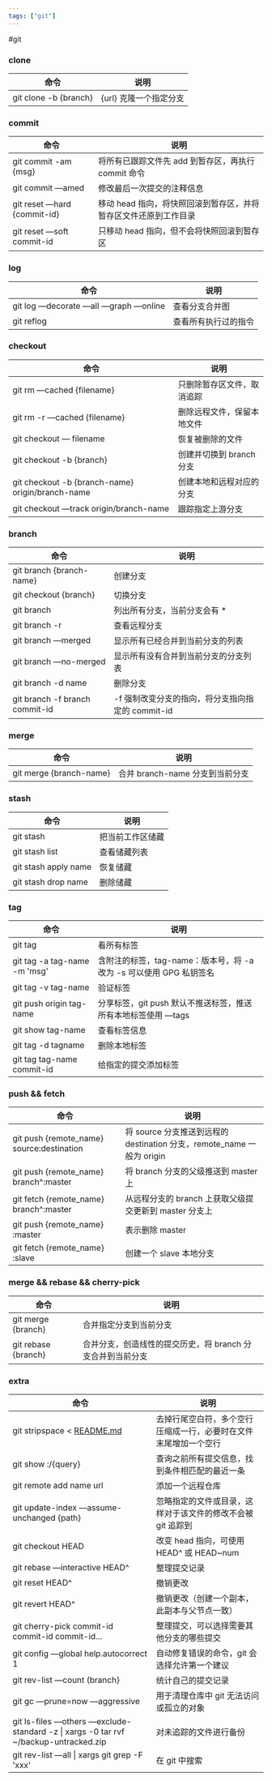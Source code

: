 ```yaml
---
tags: ["git"]
---
```

#git 

### clone
命令 | 说明 
--- | ---
   git clone -b {branch} | {url} 克隆一个指定分支

### commit

命令 | 说明 
--- | ---
git commit -am {msg} |将所有已跟踪文件先 add 到暂存区，再执行 commit 命令
git commit —amed |修改最后一次提交的注释信息
   git reset —hard {commit-id} |移动 head 指向，将快照回滚到暂存区，并将暂存区文件还原到工作目录
   git reset —soft commit-id |只移动 head 指向，但不会将快照回滚到暂存区

### log
命令 | 说明 
--- | ---
  git log —decorate —all —graph —online |查看分支合并图
   git reflog |查看所有执行过的指令

### checkout
命令 | 说明 
--- | ---
   git rm —cached {filename} |只删除暂存区文件，取消追踪
   git rm -r —cached {filename} |删除远程文件，保留本地文件
   git checkout — filename |恢复被删除的文件
   git checkout -b {branch} |创建并切换到 branch 分支
   git checkout -b {branch-name} origin/branch-name | 创建本地和远程对应的分支
   git checkout —track origin/branch-name |跟踪指定上游分支

### branch
命令 | 说明 
--- | ---
git branch {branch-name}|创建分支
  git checkout {branch} |切换分支
  git branch |列出所有分支，当前分支会有 \*
  git branch -r | 查看远程分支
  git branch —merged |显示所有已经合并到当前分支的列表
  git branch —no-merged |显示所有没有合并到当前分支的分支列表
  git branch -d name |删除分支
  git branch -f branch commit-id |-f 强制改变分支的指向，将分支指向指定的 commit-id

### merge
命令 | 说明 
--- | ---
git merge {branch-name} | 合并 branch-name 分支到当前分支

### stash
命令 | 说明 
--- | ---
  git stash| 把当前工作区储藏
  git stash list |查看储藏列表
  git stash apply name |恢复储藏
  git stash drop name |删除储藏

### tag
命令 | 说明 
--- | ---
  git tag|看所有标签
  git tag -a tag-name -m 'msg'|含附注的标签，tag-name：版本号，将 -a 改为 -s 可以使用 GPG 私钥签名
  git tag -v tag-name| 验证标签
  git push origin tag-name| 分享标签，git push 默认不推送标签，推送所有本地标签使用 —tags
  git show tag-name |查看标签信息
  git tag -d tagname |删除本地标签
  git tag tag-name commit-id |给指定的提交添加标签

### push && fetch
命令 | 说明 
--- | ---
  git push {remote\_name} source:destination | 将 source 分支推送到远程的 destination 分支，remote\_name 一般为 origin
  git push {remote\_name} branch^:master | 将 branch 分支的父级推送到 master 上
  git fetch {remote\_name} branch^:master | 从远程分支的 branch 上获取父级提交更新到 master 分支上
  git push {remote\_name} :master| 表示删除 master
  git fetch {remote\_name} :slave | 创建一个 slave 本地分支

### merge && rebase && cherry-pick
命令 | 说明 
--- | ---
  git merge {branch}  | 合并指定分支到当前分支
  git rebase {branch} | 合并分支，创造线性的提交历史，将 branch 分支合并到当前分支

### extra
命令 | 说明 
--- | ---
  git stripspace < [README.md](http://readme.md)|去掉行尾空白符，多个空行压缩成一行，必要时在文件末尾增加一个空行
  git show :/{query} |查询之前所有提交信息，找到条件相匹配的最近一条
  git remote add name url|添加一个远程仓库
  git update-index —assume-unchanged {path} |忽略指定的文件或目录，这样对于该文件的修改不会被 git 追踪到
  git checkout HEAD|改变 head 指向，可使用 HEAD^ 或 HEAD~num
  git rebase —interactive HEAD^|整理提交记录
  git reset HEAD^ |撤销更改
  git revert HEAD^ |撤销更改（创建一个副本，此副本与父节点一致）
  git cherry-pick commit-id commit-id commit-id... |整理提交，可以选择需要其他分支的哪些提交
  git config —global help.autocorrect 1 |自动修复错误的命令，git 会选择允许第一个建议
  git rev-list —count (branch} |统计自己的提交记录
  git gc —prune=now —aggressive |用于清理仓库中 git 无法访问或孤立的对象
  git ls-files —others —exclude-standard -z \| xargs -0 tar rvf ~/backup-untracked.zip |对未追踪的文件进行备份
  git rev-list —all \| xargs git grep -F 'xxx' | 在 git 中搜索